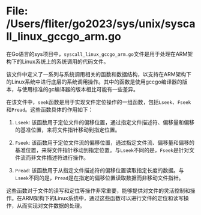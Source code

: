 # File: /Users/fliter/go2023/sys/unix/syscall_linux_gccgo_arm.go

在Go语言的sys项目中，`syscall_linux_gccgo_arm.go`文件是用于处理在ARM架构下的Linux系统上的系统调用的代码文件。

该文件中定义了一系列与系统调用相关的函数和数据结构，以支持在ARM架构下的Linux系统中进行底层的系统调用操作。其中的函数是使用gccgo编译器的版本，与使用标准的gc编译器的版本相比可能有一些差异。

在该文件中，`seek`函数是用于实现文件定位操作的一组函数，包括`Lseek`、`Fseek`和`Pread`。这些函数具体的作用如下：

1. `Lseek`: 该函数用于定位文件的偏移位置，通过指定文件描述符、偏移量和偏移的基准位置，来将文件指针移动到指定位置。

2. `Fseek`: 该函数用于定位文件流的偏移位置，通过指定文件流、偏移量和偏移的基准位置，来将文件指针移动到指定位置。与`Lseek`不同的是，`Fseek`是针对文件流而非文件描述符进行操作。

3. `Pread`: 该函数用于从指定文件描述符的偏移位置读取指定长度的数据。与`Lseek`不同的是，`Pread`是在指定的偏移位置读取数据而非移动文件指针。

这些函数对于文件的读写和定位等操作非常重要，能够提供对文件的灵活控制和操作。在ARM架构下的Linux系统中，通过这些函数可以进行文件的定位和读写操作，从而实现对文件数据的处理。

